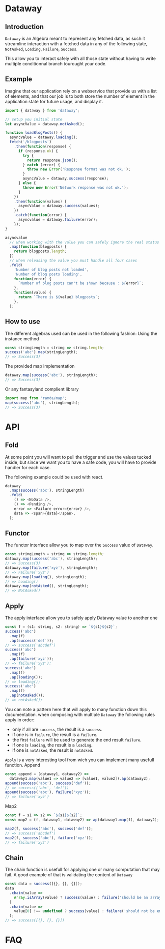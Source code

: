 # Dataway

## Introduction

`Dataway` is an Algebra meant to represent any fetched data,
as such it streamline interaction with a fetched data in any of the following state, `NotAsked`, `Loading`, `Failure`, `Success`.

This allow you to interact safely with all those state without having to write multiple conditionnal branch tourought your code.

## Example

Imagine that our application rely on a webservice that provide us with a list of elements, and that our job is to both store the number of element in the application state for future usage, and display it.

```javascript
import { dataway } from 'dataway';

// setup you initial state
let asyncValue = dataway.notAsked();

function loadBlogPosts() {
  asyncValue = dataway.loading();
  fetch('/blogposts')
    .then(function(response) {
      if (response.ok) {
        try {
          return response.json();
        } catch (error) {
          throw new Error('Response format was not ok.');
        }
        asyncValue = dataway.success(response);
      } else {
        throw new Error('Network response was not ok.');
      }
    })
    .then(function(values) {
      asyncValue = dataway.success(values);
    })
    .catch(function(error) {
      asyncvalue = dataway.failure(error);
    });
}

asyncvalue
  // when working with the value you can safely ignore the real status of the value
  .map(function(blogposts) {
    return blogposts.length;
  })
  // when releasing the value you must handle all four cases
  .fold(
    'Number of blog posts not loaded',
    'Number of blog posts loading',
    function(error) {
      `Number of blog posts can't be shown because : ${error}`;
    },
    function(value) {
      return `There is ${value} blogposts`;
    },
  );
```

## How to use

The different algebras used can be used in the following fashion:
Using the instance method

```javascript
const stringLength = string => string.length;
success('abc').map(stringLength);
// => Success(3)
```

The provided map implementation

```javascript
dataway.map(success('abc'), stringLength);
// => Success(3)
```

Or any fantasyland complient library

```javascript
import map from 'ramda/map';
map(success('abc'), stringLength);
// => Success(3)
```

# API

## Fold

At some point you will want to pull the trigger and use the values tucked inside,
but since we want you to have a safe code, you will have to provide handler for each case.

The following example could be used with react.

```javascript
dataway
  .map(success('abc'), stringLength)
  .fold(
    () => <NoData />,
    () => <Pending />,
    error => <Failure error={error} />,
    data => <span>{data}</span>,
  );
```

## Functor

The functor interface allow you to map over the `Success` value of `Dataway`.

```javascript
const stringLength = string => string.length;
dataway.map(success('abc'), stringLength);
// => Success(3)
dataway.map(failure('xyz'), stringLength);
// => Failure('xyz')
dataway.map(loading(), stringLength);
// => Loading()
dataway.map(notAsked(), stringLength);
// => NotAsked()
```

## Apply

The apply interface allow you to safely apply Dataway value to another one

```javascript
const f = (s1: string, s2: string) => `${s1}${s2}`;
success('abc')
  .map(f)
  .ap(success('def'));
// => success('abcdef')
success('abc')
  .map(f)
  .ap(failure('xyz'));
// => failure('xyz');
success('abc')
  .map(f)
  .ap(loading());
// => loading();
success('abc')
  .map(f)
  .ap(notAsked());
// => notAsked();
```

You can note a pattern here that will apply to many function down this documentation.
when composing with multiple `Dataway` the following rules apply in order:

- only if all are `success`, the result is a `success`.
- if one is in `failure`, the result is a `failure`.
- the first `failure` will be used to generate the end result `failure`.
- if one is `loading`, the result is a `loading`.
- if one is `notAsked`, the result is `notAsked`.

`Apply` is a very interesting tool from wich you can implement many usefull function.
Append

```javascript
const append = (dataway1, dataway2) =>
  dataway1.map(value1 => value2 => [value1, value2]).ap(dataway2);
append(success('abc'), success('def'));
// => success(['abc', 'def'])
append(success('abc'), failure('xyz'));
// => failure('xyz')
```

Map2

```javascript
const f = s1 => s2 => `${s1}${s2}`;
const map2 = (f, dataway1, dataway2) => ap(dataway1.map(f), dataway2);

map2(f, success('abc'), success('def'));
// => success('abcdef')
map2(f, success('abc'), failure('xyz'));
// => failure('xyz')
```

## Chain

The chain function is usefull for applying one or many computation that may fail.
A good example of that is validating the content of `Dataway`
```javascript
const data = success([{}, {}, {}]);
data
  .chain(value =>
    Array.isArray(value) ? success(value) : failure('should be an array'),
  )
  .chain(value =>
    value[0] !== undefined ? success(value) : failure('should not be empty'),
  );
// => success([{}, {}, {}])
```

# FAQ
